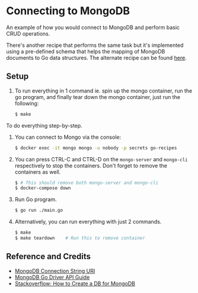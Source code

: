 # Connecting to MongoDB

An example of how you would connect to MongoDB and perform basic CRUD operations.

There's another recipe that performs the same task but it's implemented using a pre-defined schema that helps the mapping of MongoDB documents to Go data structures. The alternate recipe can be found [here](../schema).

## Setup

1. To run everything in 1 command ie. spin up the mongo container, run the go program, and finally tear down the mongo container, just run the following:

   ```bash
   $ make
   ```

To do everything step-by-step.

1. You can connect to Mongo via the console:

   ```bash
   $ docker exec -it mongo mongo -u nobody -p secrets go-recipes
   ```

1. You can press CTRL-C and CTRL-D on the `mongo-server` and `mongo-cli` respectively to stop the containers. Don't forget to remove the containers as well.

   ```bash
   $ # This should remove both mongo-server and mongo-cli
   $ docker-compose down
   ```

1. Run Go program.

   ```bash
   $ go run ./main.go
   ```

1. Alternatively, you can run everything with just 2 commands.

   ```bash
   $ make
   $ make teardown    # Run this to remove container
   ```

## Reference and Credits

* [MongoDB Connection String URI](https://docs.mongodb.com/manual/reference/connection-string/)
* [MongoDB Go Driver API Guide](https://godoc.org/go.mongodb.org/mongo-driver/mongo)
* [Stackoverflow: How to Create a DB for MongoDB](https://stackoverflow.com/questions/42912755/how-to-create-a-db-for-mongodb-container-on-start-up)
